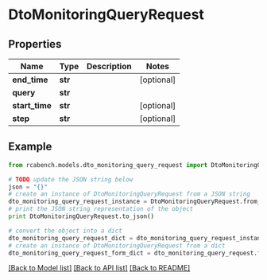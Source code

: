 # DtoMonitoringQueryRequest


## Properties

Name | Type | Description | Notes
------------ | ------------- | ------------- | -------------
**end_time** | **str** |  | [optional] 
**query** | **str** |  | 
**start_time** | **str** |  | [optional] 
**step** | **str** |  | [optional] 

## Example

```python
from rcabench.models.dto_monitoring_query_request import DtoMonitoringQueryRequest

# TODO update the JSON string below
json = "{}"
# create an instance of DtoMonitoringQueryRequest from a JSON string
dto_monitoring_query_request_instance = DtoMonitoringQueryRequest.from_json(json)
# print the JSON string representation of the object
print DtoMonitoringQueryRequest.to_json()

# convert the object into a dict
dto_monitoring_query_request_dict = dto_monitoring_query_request_instance.to_dict()
# create an instance of DtoMonitoringQueryRequest from a dict
dto_monitoring_query_request_form_dict = dto_monitoring_query_request.from_dict(dto_monitoring_query_request_dict)
```
[[Back to Model list]](../README.md#documentation-for-models) [[Back to API list]](../README.md#documentation-for-api-endpoints) [[Back to README]](../README.md)


